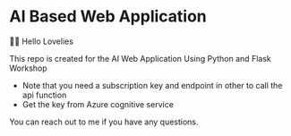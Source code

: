 # AI Based Web Application

👋🏾 Hello Lovelies

This repo is created for the AI Web Application Using Python and Flask Workshop

* Note that you need a subscription key and endpoint in other to call the api function
* Get the key from Azure cognitive service

You can reach out to me if you have any questions.
